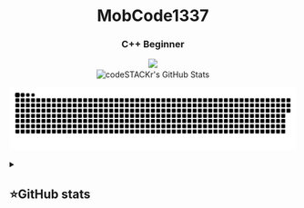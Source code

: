 <h1 align="center">MobCode1337</h1>

<h3 align="center">C++ Beginner</h3>
<p align="center">
 <a href="https://pastebin.com/raw/FVk392dL"><img src="https://img.shields.io/badge/-Telegram-blue?style=flat&logo=Telegram&logoColor=white" /></a>
 <br>
 <img alt="codeSTACKr's GitHub Stats" src="https://komarev.com/ghpvc/?username=your-github-mobcode1337&color=green" />
</p>

<p align="center">
<img width="600" src="assets/github-snake.svg" alt="snake"/>
</p>

<details align="left">
  <summary><h2><b>⭐GitHub stats</b></h2></summary>
  <p>
   <img alt="codeSTACKr's GitHub Stats" src="https://github-readme-stats.vercel.app/api/top-langs/?username=mobcode1337&layout=compact&theme=dark" />  
   <br>
   <img alt="codeSTACKr's GitHub Stats" src="https://github-readme-stats.vercel.app/api?username=mobcode1337&show_icons=true&theme=dark" />
   <br>
   <img src="https://metrics.lecoq.io/baggerfast" />
  </p>
</details>
